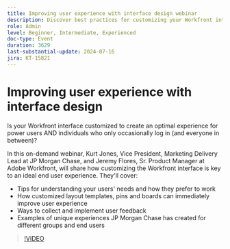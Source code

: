```yaml
---
title: Improving user experience with interface design webinar
description: Discover best practices for customizing your Workfront interface in our on-demand webinar. Learn from JP Morgan Chase and Adobe Workfront experts on optimizing user experience with layout templates, pins, boards, and gathering user feedback.
role: Admin
level: Beginner, Intermediate, Experienced
doc-type: Event
duration: 3629
last-substantial-update: 2024-07-16
jira: KT-15821
---
```


# Improving user experience with interface design

Is your Workfront interface customized to create an optimal experience for power users AND individuals who only occasionally log in (and everyone in between)?   

In this on-demand webinar, Kurt Jones, Vice President, Marketing Delivery Lead at JP Morgan Chase, and Jeremy Flores, Sr. Product Manager at Adobe Workfront, will share how customizing the Workfront interface is key to an ideal end user experience. They'll cover: 

* Tips for understanding your users' needs and how they prefer to work
* How customized layout templates, pins and boards can immediately improve user experience
* Ways to collect and implement user feedback
* Examples of unique experiences JP Morgan Chase has created for different groups and end users

>[!VIDEO](https://video.tv.adobe.com/v/3431015/?learn=on)
